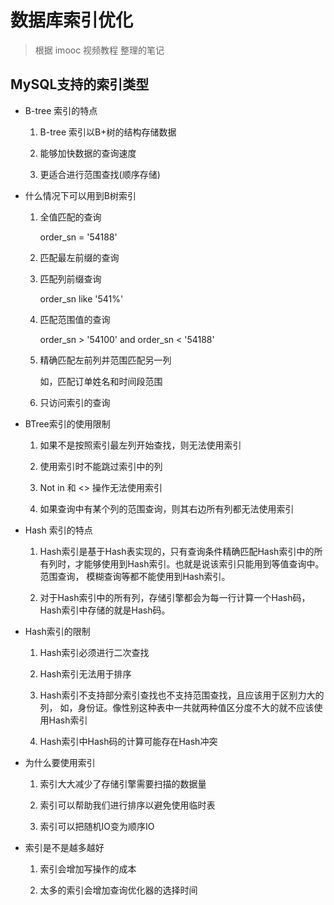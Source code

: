 # 数据库索引优化
>根据 imooc 视频教程 整理的笔记

## MySQL支持的索引类型

* B-tree 索引的特点

    1. B-tree 索引以B+树的结构存储数据

    2. 能够加快数据的查询速度

    3. 更适合进行范围查找(顺序存储)

* 什么情况下可以用到B树索引

    1. 全值匹配的查询

        order_sn = '54188'

    2. 匹配最左前缀的查询

    3. 匹配列前缀查询

        order_sn like '541%'

    4. 匹配范围值的查询

        order_sn > '54100' and order_sn < '54188'

    5. 精确匹配左前列并范围匹配另一列

        如，匹配订单姓名和时间段范围

    6. 只访问索引的查询

* BTree索引的使用限制

    1. 如果不是按照索引最左列开始查找，则无法使用索引

    2. 使用索引时不能跳过索引中的列

    3. Not in 和 <> 操作无法使用索引

    4. 如果查询中有某个列的范围查询，则其右边所有列都无法使用索引

* Hash 索引的特点

    1. Hash索引是基于Hash表实现的，只有查询条件精确匹配Hash索引中的所有列时，才能够使用到Hash索引。也就是说该索引只能用到等值查询中。范围查询，
    模糊查询等都不能使用到Hash索引。

    2. 对于Hash索引中的所有列，存储引擎都会为每一行计算一个Hash码，
    Hash索引中存储的就是Hash码。

* Hash索引的限制

    1. Hash索引必须进行二次查找

    2. Hash索引无法用于排序

    3. Hash索引不支持部分索引查找也不支持范围查找，且应该用于区别力大的列，
    如，身份证。像性别这种表中一共就两种值区分度不大的就不应该使用Hash索引

    4. Hash索引中Hash码的计算可能存在Hash冲突

* 为什么要使用索引

    1. 索引大大减少了存储引擎需要扫描的数据量

    2. 索引可以帮助我们进行排序以避免使用临时表

    3. 索引可以把随机IO变为顺序IO

* 索引是不是越多越好

    1. 索引会增加写操作的成本

    2. 太多的索引会增加查询优化器的选择时间

